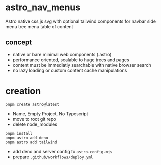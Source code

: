 # astro_nav_menus
Astro native css js svg with optional tailwind components for navbar side menu tree menu table of content
## concept
- native or bare minimal web components (.astro)
- performance oriented, scalable to huge trees and pages
- content must be immediatly searchable with native browser search
- no lazy loading or custom content cache manipulations

# creation
```
pnpm create astro@latest
```
 - Name, Empty Project, No Typescript
 - move to root git repo
 - delete node_modules
```
pnpm install
pnpm astro add deno
pnpm astro add tailwind
```
 - add deno and server config to `astro.config.mjs`
 - prepare `.github/workflows/deploy.yml`
